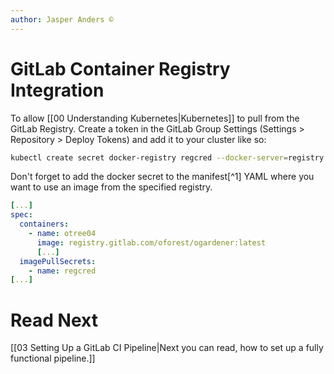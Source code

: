 ```yaml
---
author: Jasper Anders ©
---
```


# GitLab Container Registry Integration

To allow [[00 Understanding Kubernetes|Kubernetes]] to pull from the GitLab Registry. Create a token in the
GitLab Group Settings (Settings > Repository > Deploy Tokens) and add it to your
cluster like so:

```bash
kubectl create secret docker-registry regcred --docker-server=registry.gitlab.com --docker-username=*** --docker-password=***
```

Don't forget to add the docker secret to the manifest[^1] YAML where you want to
use an image from the specified registry.

```YAML
[...]
spec:
  containers:
    - name: otree04
      image: registry.gitlab.com/oforest/ogardener:latest
      [...]
  imagePullSecrets:
    - name: regcred
[...]
```

# Read Next

[[03 Setting Up a GitLab CI Pipeline|Next you can read, how to set up a fully functional pipeline.]]
